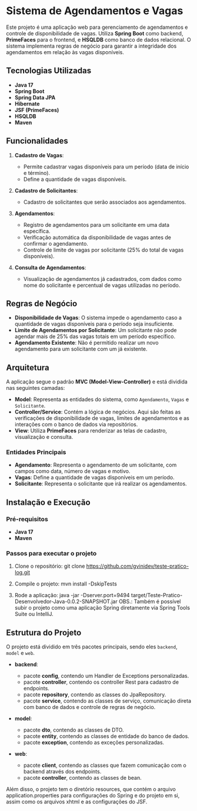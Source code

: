 # Sistema de Agendamentos e Vagas

Este projeto é uma aplicação web para gerenciamento de agendamentos e controle de disponibilidade de vagas. Utiliza **Spring Boot** como backend, **PrimeFaces** para o frontend, e **HSQLDB** como banco de dados relacional. O sistema implementa regras de negócio para garantir a integridade dos agendamentos em relação às vagas disponíveis.

## Tecnologias Utilizadas

- **Java 17**
- **Spring Boot**
- **Spring Data JPA**
- **Hibernate**
- **JSF (PrimeFaces)**
- **HSQLDB**
- **Maven**

## Funcionalidades

1. **Cadastro de Vagas**:
   - Permite cadastrar vagas disponíveis para um período (data de início e término).
   - Define a quantidade de vagas disponíveis.
   
2. **Cadastro de Solicitantes**:
   - Cadastro de solicitantes que serão associados aos agendamentos.

3. **Agendamentos**:
   - Registro de agendamentos para um solicitante em uma data específica.
   - Verificação automática da disponibilidade de vagas antes de confirmar o agendamento.
   - Controle de limite de vagas por solicitante (25% do total de vagas disponíveis).

4. **Consulta de Agendamentos**:
   - Visualização de agendamentos já cadastrados, com dados como nome do solicitante e percentual de vagas utilizadas no período.

## Regras de Negócio

- **Disponibilidade de Vagas**: O sistema impede o agendamento caso a quantidade de vagas disponíveis para o período seja insuficiente.
- **Limite de Agendamentos por Solicitante**: Um solicitante não pode agendar mais de 25% das vagas totais em um período específico.
- **Agendamento Existente**: Não é permitido realizar um novo agendamento para um solicitante com um já existente.

## Arquitetura

A aplicação segue o padrão **MVC (Model-View-Controller)** e está dividida nas seguintes camadas:

- **Model**: Representa as entidades do sistema, como `Agendamento`, `Vagas` e `Solicitante`.
- **Controller/Service**: Contém a lógica de negócios. Aqui são feitas as verificações de disponibilidade de vagas, limites de agendamentos e as interações com o banco de dados via repositórios.
- **View**: Utiliza **PrimeFaces** para renderizar as telas de cadastro, visualização e consulta.

### Entidades Principais

- **Agendamento**: Representa o agendamento de um solicitante, com campos como data, número de vagas e motivo.
- **Vagas**: Define a quantidade de vagas disponíveis em um período.
- **Solicitante**: Representa o solicitante que irá realizar os agendamentos.

## Instalação e Execução

### Pré-requisitos

- **Java 17**
- **Maven**

### Passos para executar o projeto

1. Clone o repositório:
   git clone https://github.com/gvinidev/teste-pratico-log.git
   
2. Compile o projeto:
	mvn install -DskipTests
	
3. Rode a aplicação:
   java -jar -Dserver.port=9494 target/Teste-Pratico-Desenvolvedor-Java-0.0.2-SNAPSHOT.jar
   OBS.: Também é possível subir o projeto como uma aplicação Spring diretamente via Spring Tools Suite ou IntelliJ.
   
## Estrutura do Projeto

O projeto está dividido em três pacotes principais, sendo eles `backend`, `model` e `web`.

- **backend**: 
	- pacote **config**, contendo um Handler de Exceptions personalizadas.
	- pacote **controller**, contendo os controller Rest para cadastro de endpoints.
	- pacote **repository**, contendo as classes do JpaRepository.
	- pacote **service**, contendo as classes de serviço, comunicação direta com banco de dados e controle de regras de negócio.

- **model**:
	- pacote **dto**, contendo as classes de DTO.
	- pacote **entity**, contendo as classes de entidade do banco de dados.
	- pacote **exception**, contendo as exceções personalizadas.

- **web**:
	- pacote **client**, contendo as classes que fazem comunicação com o backend através dos endpoints.
	- pacote **controller**, contendo as classes de bean.
	
Além disso, o projeto tem o diretório resources, que contém o arquivo application.properties para configurações do Spring e do projeto em si, assim como os arquivos xhtml e as configurações do JSF.
